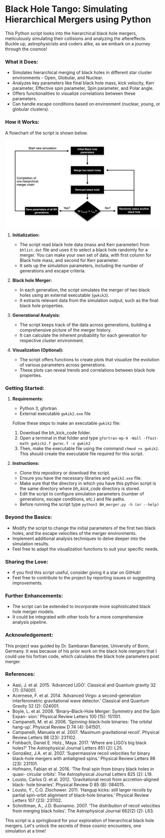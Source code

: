 # Black Hole Tango: Simulating Hierarchical Mergers using Python 

This Python script looks into the hierarchical black hole mergers, meticulously simulating their collisions and analyzing the aftereffects. Buckle up, astrophysicists and coders alike, as we embark on a journey through the cosmos!

### What it Does:
* Simulates hierarchical merging of black holes in different star cluster environments - Open, Globular, and Nuclear.
* Analyzes key parameters like final black hole mass, kick velocity, Kerr parameter, Effective spin parameter, Spin parameter, and Polar angle.
* Offers functionalities to visualize correlations between these parameters. 
* Can handle escape conditions based on environment (nuclear, young, or globular clusters).

### How it Works:

A flowchart of the script is shown below.

![algorithm_flowchart](Algorithm_flowchart.001.jpeg)


1. **Initialization:**  
   - The script read black hole data (mass and Kerr parameter) from `bhlist.dat` file and uses it to select a black hole randomly for a merger. You can make your own set of data, with first column for Black hole mass, and second for Kerr parameter. 
   - It sets up the simulation parameters, including the number of generations and escape criteria.

2. **Black hole Merger:**
   - In each generation, the script simulates the merger of two black holes using an external executable (`gwkik2`).
   - It extracts relevant data from the simulation output, such as the final black hole properties.

3. **Generational Analysis:**
   - The script keeps track of the data across generations, building a comprehensive picture of the merger history.
   - It can calculate the inherent probability for each generation for respective cluster environment.

4. **Visualization (Optional):**
   - The script offers functions to create plots that visualize the evolution of various parameters across generations.
   - These plots can reveal trends and correlations between black hole properties.

### Getting Started:

1. **Requirements:**
   - Python 3, gfortran
   - External executable `gwkik2.exe` file
   
   Follow these steps to make an executable `gwkik2` file:
      1. Download the bh_kick_code folder.
      2. Open a terminal in that folder and type `gfortran-mp-9 -Wall -ffast-math gwkick2.f gwrec.f -o gwkik2` 
      3. Then, make the executable file using the command `chmod +x gwkik2`. This should create the executable file required for this script.

2. **Instructions:**
   - Clone this repository or download the script.
   - Ensure you have the necessary libraries and `gwkik2.exe` file.
   - Make sure that the directory in which you have this python script is the same directory where *bh_kick_code* directory is stored.
   - Edit the script to configure simulation parameters (number of generations, escape conditions, etc.) and file paths. 
   - Before running the script type `python3 BH_merger.py -h (or --help)`

### Beyond the Basics:

- Modify the script to change the initial parameters of the first two black holes, and the escape velocities of the merger environments.
- Implement additional analysis techniques to delve deeper into the simulation results.
- Feel free to adapt the visualization functions to suit your specific needs.

### Sharing the Love:

- If you find this script useful, consider giving it a star on GitHub!
- Feel free to contribute to the project by reporting issues or suggesting improvements.

### Further Enhancements:

- The script can be extended to incorporate more sophisticated black hole merger models.
- It could be integrated with other tools for a more comprehensive analysis pipeline.


### Acknowledgement:
This project was guided by Dr. Sambaran Banerjee, University of Bonn, Germany. It was because of his prior work on the black hole mergers that I could use his fortran code, which calculates the black hole parameters post merger.


### References:
- Aasi, J. et al. 2015. ‘Advanced LIGO’. Classical and Quantum gravity 32 (7): 074001.
- Acernese, F. et al. 2014. ‘Advanced Virgo: a second-generation interferometric gravitational wave detector.’ Classical and Quantum Gravity 32 (2): 024001.
- Boyle, L. et al. 2008. ‘Binary–Black-Hole Merger: Symmetry and the Spin Expan- sion.’ Physical Review Letters 100 (15): 151101.
- Campanelli, M. et al. 2006. ‘Spinning-black-hole binaries: The orbital hang-up’. Physical Review D 74 (4): 041501.
- Campanelli, Manuela et al. 2007. ‘Maximum gravitational recoil’. Physical Review Letters 98 (23): 231102.
- Fishbach, Daniel E. Holz., Maya. 2017. ‘Where are LIGO’s big black holes?’ The Astrophysical Journal Letters 851 (2): L25.
- González, J.A. et al. 2007. ‘Supermassive recoil velocities for binary black-hole mergers with antialigned spins.’ Physical Review Letters 98 (23): 231101.
- Hofmann, Fabian et al. 2016. ‘The final spin from binary black holes in quasi- circular orbits’. The Astrophysical Journal Letters 825 (2): L19.
- Lousto, Carlos O. et al. 2012. ‘Gravitational recoil from accretion-aligned black- hole binaries’. Physical Review D 85 (8): 084015.
- Lousto, Y., C.O. Zlochower. 2011. ‘Hangup kicks: still larger recoils by partial spin-orbit alignment of black-hole binaries.’ Physical Review Letters 107 (23): 231102.
- Schnittman, A., J.D. Buonanno. 2007. ‘The distribution of recoil velocities from merging black holes’. The Astrophysical Journal 662(2) (2): L63.



This script is a springboard for your exploration of hierarchical black hole mergers. Let's unlock the secrets of these cosmic encounters, one simulation at a time!
